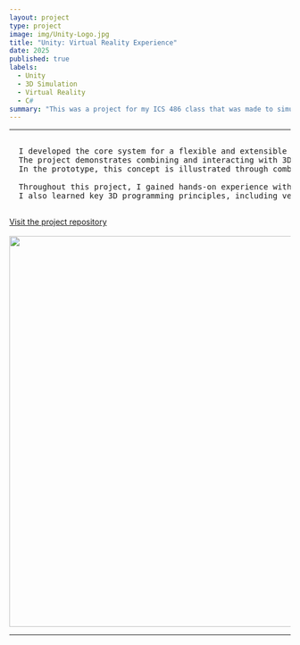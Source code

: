 ```yaml
---
layout: project
type: project
image: img/Unity-Logo.jpg
title: "Unity: Virtual Reality Experience"
date: 2025
published: true
labels:
  - Unity
  - 3D Simulation
  - Virtual Reality
  - C#
summary: "This was a project for my ICS 486 class that was made to simulate a VR Experience"
---
```


<hr>

<pre>
  
  I developed the core system for a flexible and extensible VR program that can easily adapt to new assets and gameplay scenarios.
  The project demonstrates combining and interacting with 3D objects—such as merging items and observing outcomes—to simulate real-world applications.
  In the prototype, this concept is illustrated through combining medicine, administering it to a patient, and visualizing the results as a learning tool.

  Throughout this project, I gained hands-on experience with the Meta XR API and strengthened my problem-solving skills in VR interaction design.
  I also learned key 3D programming principles, including vector manipulation, lighting, collisions, and trigger-based logic.
  
</pre>
[Visit the project repository](https://github.com/derriqk/VRProj)
<br>
<br>
<img width="700px" class="rounded pe-4" src="../img/">

<hr>

